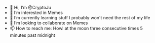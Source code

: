 - 👋 Hi, I’m @CryptoJu
- 👀 I’m interested in Memes
- 🌱 I’m currently learning stuff I probably won't need the rest of my life
- 💞️ I’m looking to collaborate on Memes
- 📫 How to reach me: Howl at the moon three consecutive times 5 minutes past midnight

<!---
CryptoJu/CryptoJu is a ✨ special ✨ repository because its `README.md` (this file) appears on your GitHub profile.
You can click the Preview link to take a look at your changes.
--->
